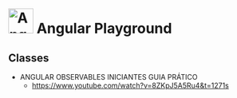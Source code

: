 

# <img src="https://angular.io/assets/images/logos/angular/angular.png" alt="Angular Icon" width="50"/>  Angular Playground

## Classes

- ANGULAR OBSERVABLES INICIANTES GUIA PRÁTICO
  - https://www.youtube.com/watch?v=8ZKpJ5A5Ru4&t=1271s
